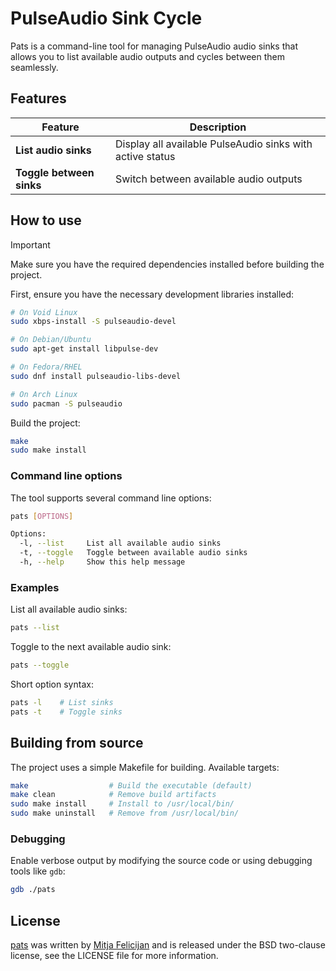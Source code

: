 # PulseAudio Sink Cycle

Pats is a command-line tool for managing PulseAudio audio sinks that allows you
to list available audio outputs and cycles between them seamlessly.

## Features

| Feature | Description |
|---------|-------------|
| **List audio sinks** | Display all available PulseAudio sinks with active status |
| **Toggle between sinks** | Switch between available audio outputs |

## How to use

> [!IMPORTANT]
> Make sure you have the required dependencies installed before
> building the project.

First, ensure you have the necessary development libraries installed:

```sh
# On Void Linux
sudo xbps-install -S pulseaudio-devel

# On Debian/Ubuntu
sudo apt-get install libpulse-dev

# On Fedora/RHEL
sudo dnf install pulseaudio-libs-devel

# On Arch Linux
sudo pacman -S pulseaudio
```

Build the project:

```sh
make
sudo make install
```

### Command line options

The tool supports several command line options:

```sh
pats [OPTIONS]

Options:
  -l, --list     List all available audio sinks
  -t, --toggle   Toggle between available audio sinks
  -h, --help     Show this help message
```

### Examples

List all available audio sinks:
```sh
pats --list
```

Toggle to the next available audio sink:
```sh
pats --toggle
```

Short option syntax:
```sh
pats -l    # List sinks
pats -t    # Toggle sinks
```

## Building from source

The project uses a simple Makefile for building. Available targets:

```sh
make                  # Build the executable (default)
make clean            # Remove build artifacts
sudo make install     # Install to /usr/local/bin/
sudo make uninstall   # Remove from /usr/local/bin/
```

### Debugging

Enable verbose output by modifying the source code or using
debugging tools like `gdb`:

```sh
gdb ./pats
```

## License

[pats](https://github.com/mitjafelicijan/pats) was written by [Mitja
Felicijan](https://mitjafelicijan.com) and is released under the BSD two-clause
license, see the LICENSE file for more information.
